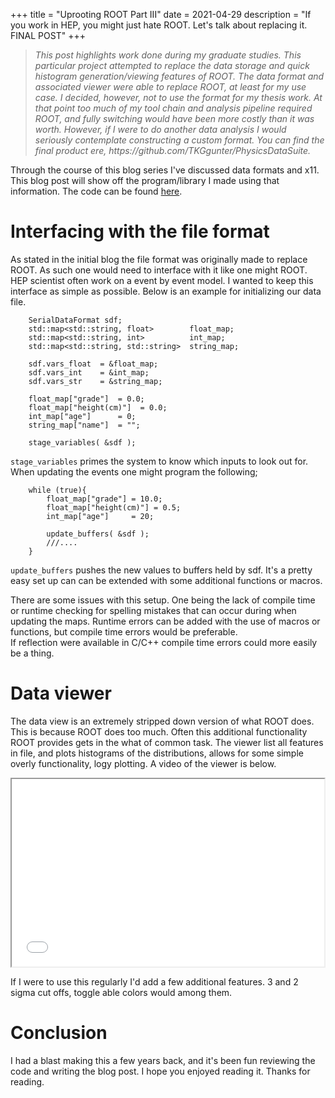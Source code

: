 +++
title = "Uprooting ROOT Part III"
date =  2021-04-29
description = "If you work in HEP, you might just hate ROOT. Let's talk about replacing it. FINAL POST"
+++

> <i>
> This post highlights work done during my graduate studies. This particular project attempted to replace the data storage and quick histogram generation/viewing features of ROOT. The data format and associated viewer were able to replace ROOT, at least for my use case.  I decided, however, not to use the format for my thesis work.  At that point too much of my tool chain and analysis pipeline required ROOT, and fully switching would have been more costly than it was worth. However, if I were to do another data analysis I would seriously contemplate constructing a custom format. You can find the final product ere, https://github.com/TKGgunter/PhysicsDataSuite.
> </i>

Through the course of this blog series I've discussed data formats and x11.
This blog post will show off the program/library I made using that information.
The code can be found [here](https://github.com/TKGgunter/PhysicsDataSuite).


# Interfacing with the file format

As stated in the initial blog the file format was originally made to replace ROOT.
As such one would need to interface with it like one might ROOT. 
HEP scientist often work on a event by event model.
I wanted to keep this interface as simple as possible. 
Below is an example for initializing our data file.

```
    SerialDataFormat sdf;
    std::map<std::string, float>        float_map;
    std::map<std::string, int>          int_map;
    std::map<std::string, std::string>  string_map;

    sdf.vars_float  = &float_map;
    sdf.vars_int    = &int_map;
    sdf.vars_str    = &string_map;

    float_map["grade"]  = 0.0;
    float_map["height(cm)"]  = 0.0;
    int_map["age"]      = 0;
    string_map["name"]  = "";

    stage_variables( &sdf );

```

`stage_variables` primes the system to know which inputs to look out for.
When updating the events one might program the following;

```
    while (true){
        float_map["grade"] = 10.0;
        float_map["height(cm)"] = 0.5;
        int_map["age"]     = 20;

        update_buffers( &sdf );
        ///....
    }

```

`update_buffers` pushes the new values to buffers held by sdf.
It's a pretty easy set up can can be extended with some additional functions or macros.

There are some issues with this setup. One being the lack of compile time or runtime checking for spelling mistakes that can occur during when updating the maps. 
Runtime errors can be added with the use of macros or functions, but compile time errors would be preferable.  
If reflection were available in C/C++ compile time errors could more easily be a thing.


# Data viewer 
The data view is an extremely stripped down version of what ROOT does. 
This is because ROOT does too much.
Often this additional functionality ROOT provides gets in the what of common task.
The viewer list all features in file, and plots histograms of the distributions, allows for some simple overly functionality, logy plotting.
A video of the viewer is below.


<iframe src="../../sdfviewer.mp4" type="video/mp4" width="500px" height="300px">
</iframe>


If I were to use this regularly I'd add a few additional features. 
3 and 2 sigma cut offs, toggle able colors would among them. 

# Conclusion

I had a blast making this a few years back, and it's been fun reviewing the code and writing the blog post. 
I hope you enjoyed reading it. Thanks for reading.





